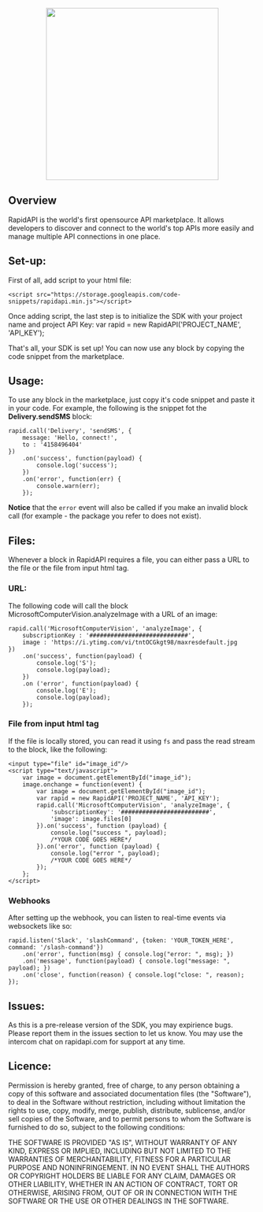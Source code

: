 <p align="center">
  <img src="https://storage.googleapis.com/rapid_connect_static/static/github-header.png" width=350 />
</p>

## Overview
RapidAPI is the world's first opensource API marketplace. It allows developers to discover and connect to the world's top APIs more easily and manage multiple API connections in one place.

## Set-up:

First of all, add script to your html file:
```
<script src="https://storage.googleapis.com/code-snippets/rapidapi.min.js"></script>
```

Once adding script, the last step is to initialize the SDK with your project name and project API Key:
    var rapid = new RapidAPI('PROJECT_NAME', 'API_KEY');

That's all, your SDK is set up! You can now use any block by copying the code snippet from the marketplace.

## Usage:

To use any block in the marketplace, just copy it's code snippet and paste it in your code. For example, the following is the snippet fot the **Delivery.sendSMS** block:

    rapid.call('Delivery', 'sendSMS', {
        message: 'Hello, connect!',
        to : '4158496404'
    })
        .on('success', function(payload) {
            console.log('success');
        })
        .on('error', function(err) {
            console.warn(err);
        });

**Notice** that the `error` event will also be called if you make an invalid block call (for example - the package you refer to does not exist).

## Files:
Whenever a block in RapidAPI requires a file, you can either pass a URL to the file or the file from input html tag.

### URL:
The following code will call the block MicrosoftComputerVision.analyzeImage with a URL of an image:

```
rapid.call('MicrosoftComputerVision', 'analyzeImage', {
    subscriptionKey : '############################',
    image : 'https://i.ytimg.com/vi/tntOCGkgt98/maxresdefault.jpg
})
    .on('success', function(payload) {
        console.log('S');
        console.log(payload);
    })
    .on ('error', function(payload) {
        console.log('E');
        console.log(payload);
    });
```

### File from input html tag
If the file is locally stored, you can read it using `fs` and pass the read stream to the block, like the following:
```
<input type="file" id="image_id"/>
<script type="text/javascript">
    var image = document.getElementById("image_id");
    image.onchange = function(event) {
        var image = document.getElementById("image_id");
        var rapid = new RapidAPI('PROJECT_NAME', 'API_KEY');
        rapid.call('MicrosoftComputerVision', 'analyzeImage', {
            'subscriptionKey': '#########################',
            'image': image.files[0]
        }).on('success', function (payload) {
            console.log("success ", payload);
            /*YOUR CODE GOES HERE*/
        }).on('error', function (payload) {
            console.log("error ", payload);
            /*YOUR CODE GOES HERE*/
        });
    };
</script>
```

### Webhooks
After setting up the webhook, you can listen to real-time events via websockets like so:

```    
rapid.listen('Slack', 'slashCommand', {token: 'YOUR_TOKEN_HERE', command: '/slash-command'})
    .on('error', function(msg) { console.log("error: ", msg); })
    .on('message', function(payload) { console.log("message: ", payload); })
    .on('close', function(reason) { console.log("close: ", reason); });
```
## Issues:

As this is a pre-release version of the SDK, you may expirience bugs. Please report them in the issues section to let us know. You may use the intercom chat on rapidapi.com for support at any time.

## Licence:

Permission is hereby granted, free of charge, to any person obtaining a copy of this software and associated documentation files (the "Software"), to deal in the Software without restriction, including without limitation the rights to use, copy, modify, merge, publish, distribute, sublicense, and/or sell copies of the Software, and to permit persons to whom the Software is furnished to do so, subject to the following conditions:

THE SOFTWARE IS PROVIDED "AS IS", WITHOUT WARRANTY OF ANY KIND, EXPRESS OR IMPLIED, INCLUDING BUT NOT LIMITED TO THE WARRANTIES OF MERCHANTABILITY, FITNESS FOR A PARTICULAR PURPOSE AND NONINFRINGEMENT. IN NO EVENT SHALL THE AUTHORS OR COPYRIGHT HOLDERS BE LIABLE FOR ANY CLAIM, DAMAGES OR OTHER LIABILITY, WHETHER IN AN ACTION OF CONTRACT, TORT OR OTHERWISE, ARISING FROM, OUT OF OR IN CONNECTION WITH THE SOFTWARE OR THE USE OR OTHER DEALINGS IN THE SOFTWARE.
